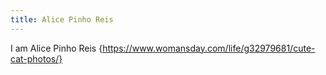 ```yaml
---
title: Alice Pinho Reis
---
```

I am Alice Pinho Reis {https://www.womansday.com/life/g32979681/cute-cat-photos/}
